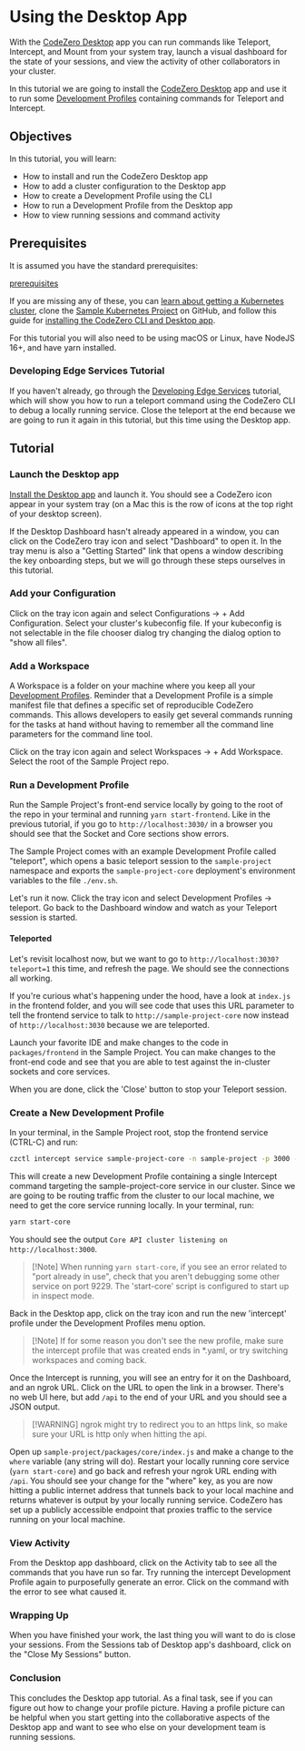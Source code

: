 # Using the Desktop App

With the [CodeZero Desktop](https://codezero.io/tooling/desktop) app you can run
commands like Teleport, Intercept, and Mount from your system tray, launch a
visual dashboard for the state of your sessions, and view the activity of other
collaborators in your cluster.

In this tutorial we are going to install the
[CodeZero Desktop](https://codezero.io/tooling/desktop) app and use it to run
some [Development Profiles](/guides/collaboration) containing commands for
Teleport and Intercept.

## Objectives

In this tutorial, you will learn:

- How to install and run the CodeZero Desktop app
- How to add a cluster configuration to the Desktop app
- How to create a Development Profile using the CLI
- How to run a Development Profile from the Desktop app
- How to view running sessions and command activity

## Prerequisites

It is assumed you have the standard prerequisites:

[prerequisites](_fragments/prerequisites.md ":include")

If you are missing any of these, you can
[learn about getting a Kubernetes cluster](/guides/kubernetes-quickstart), clone
the [Sample Kubernetes Project](https://github.com/c6o/sample-project) on
GitHub, and follow this guide for
[installing the CodeZero CLI and Desktop app](/guides/installing).

For this tutorial you will also need to be using macOS or Linux, have NodeJS
16+, and have yarn installed.

### Developing Edge Services Tutorial

If you haven't already, go through the
[Developing Edge Services](https://docs.codezero.io/#/tutorials/edge) tutorial,
which will show you how to run a teleport command using the CodeZero CLI to
debug a locally running service. Close the teleport at the end because we are
going to run it again in this tutorial, but this time using the Desktop app.

## Tutorial

### Launch the Desktop app

[Install the Desktop app](/guides/installing) and launch it. You should see a
CodeZero icon appear in your system tray (on a Mac this is the row of icons at
the top right of your desktop screen).

If the Desktop Dashboard hasn't already appeared in a window, you can click on
the CodeZero tray icon and select "Dashboard" to open it. In the tray menu is
also a "Getting Started" link that opens a window describing the key onboarding
steps, but we will go through these steps ourselves in this tutorial.

### Add your Configuration

Click on the tray icon again and select Configurations -> + Add Configuration.
Select your cluster's kubeconfig file. If your kubeconfig is not selectable in
the file chooser dialog try changing the dialog option to "show all files".

### Add a Workspace

A Workspace is a folder on your machine where you keep all your
[Development Profiles](/guides/collaboration). Reminder that a Development
Profile is a simple manifest file that defines a specific set of reproducible
CodeZero commands. This allows developers to easily get several commands running
for the tasks at hand without having to remember all the command line parameters
for the command line tool.

Click on the tray icon again and select Workspaces -> + Add Workspace. Select
the root of the Sample Project repo.

### Run a Development Profile

Run the Sample Project's front-end service locally by going to the root of the
repo in your terminal and running `yarn start-frontend`. Like in the previous
tutorial, if you go to `http://localhost:3030/` in a browser you should see that
the Socket and Core sections show errors.

The Sample Project comes with an example Development Profile called "teleport",
which opens a basic teleport session to the `sample-project` namespace and
exports the `sample-project-core` deployment's environment variables to the file
`./env.sh`.

Let's run it now. Click the tray icon and select Development Profiles ->
teleport. Go back to the Dashboard window and watch as your Teleport session is
started.

#### Teleported

Let's revisit localhost now, but we want to go to
`http://localhost:3030?teleport=1` this time, and refresh the page. We should
see the connections all working.

If you're curious what's happening under the hood, have a look at `index.js` in
the frontend folder, and you will see code that uses this URL parameter to tell
the frontend service to talk to `http://sample-project-core` now instead of
`http://localhost:3030` because we are teleported.

Launch your favorite IDE and make changes to the code in `packages/frontend` in
the Sample Project. You can make changes to the front-end code and see that you
are able to test against the in-cluster sockets and core services.

When you are done, click the 'Close' button to stop your Teleport session.

### Create a New Development Profile

In your terminal, in the Sample Project root, stop the frontend service (CTRL-C)
and run:

```bash
czctl intercept service sample-project-core -n sample-project -p 3000 --save-profile intercept.yaml
```

This will create a new Development Profile containing a single Intercept command
targeting the sample-project-core service in our cluster. Since we are going to
be routing traffic from the cluster to our local machine, we need to get the
core service running locally. In your terminal, run:

```bash
yarn start-core
```

You should see the output `Core API cluster listening on http://localhost:3000`.

> [!Note] When running `yarn start-core`, if you see an error related to "port
> already in use", check that you aren't debugging some other service on
> port 9229. The 'start-core' script is configured to start up in inspect mode.

Back in the Desktop app, click on the tray icon and run the new 'intercept'
profile under the Development Profiles menu option.

> [!Note] If for some reason you don't see the new profile, make sure the
> intercept profile that was created ends in \*.yaml, or try switching
> workspaces and coming back.

Once the Intercept is running, you will see an entry for it on the Dashboard,
and an ngrok URL. Click on the URL to open the link in a browser. There's no web
UI here, but add `/api` to the end of your URL and you should see a JSON output.

> [!WARNING] ngrok might try to redirect you to an https link, so make sure your
> URL is http only when hitting the api.

Open up `sample-project/packages/core/index.js` and make a change to the `where`
variable (any string will do). Restart your locally running core service
(`yarn start-core`) and go back and refresh your ngrok URL ending with `/api`.
You should see your change for the "where" key, as you are now hitting a public
internet address that tunnels back to your local machine and returns whatever is
output by your locally running service. CodeZero has set up a publicly
accessible endpoint that proxies traffic to the service running on your local
machine.

### View Activity

From the Desktop app dashboard, click on the Activity tab to see all the
commands that you have run so far. Try running the intercept Development Profile
again to purposefully generate an error. Click on the command with the error to
see what caused it.

### Wrapping Up

When you have finished your work, the last thing you will want to do is close
your sessions. From the Sessions tab of Desktop app's dashboard, click on the
"Close My Sessions" button.

### Conclusion

This concludes the Desktop app tutorial. As a final task, see if you can figure
out how to change your profile picture. Having a profile picture can be helpful
when you start getting into the collaborative aspects of the Desktop app and
want to see who else on your development team is running sessions.
